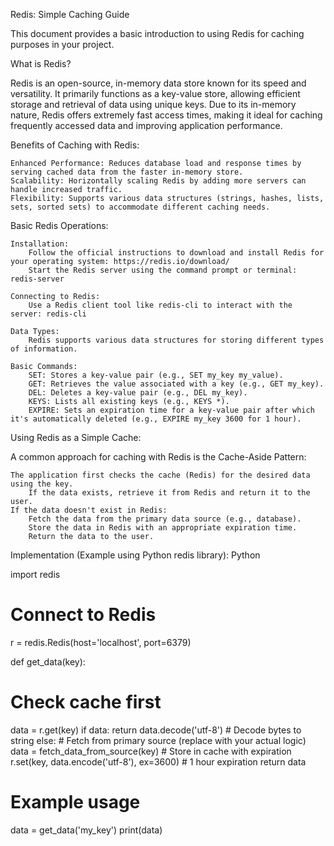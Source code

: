 Redis: Simple Caching Guide

This document provides a basic introduction to using Redis for caching purposes in your project.

What is Redis?

Redis is an open-source, in-memory data store known for its speed and versatility. It primarily functions as a key-value store, allowing efficient storage and retrieval of data using unique keys. Due to its in-memory nature, Redis offers extremely fast access times, making it ideal for caching frequently accessed data and improving application performance.

Benefits of Caching with Redis:

    Enhanced Performance: Reduces database load and response times by serving cached data from the faster in-memory store.
    Scalability: Horizontally scaling Redis by adding more servers can handle increased traffic.
    Flexibility: Supports various data structures (strings, hashes, lists, sets, sorted sets) to accommodate different caching needs.

Basic Redis Operations:

    Installation:
        Follow the official instructions to download and install Redis for your operating system: https://redis.io/download/
        Start the Redis server using the command prompt or terminal: redis-server

    Connecting to Redis:
        Use a Redis client tool like redis-cli to interact with the server: redis-cli

    Data Types:
        Redis supports various data structures for storing different types of information.

    Basic Commands:
        SET: Stores a key-value pair (e.g., SET my_key my_value).
        GET: Retrieves the value associated with a key (e.g., GET my_key).
        DEL: Deletes a key-value pair (e.g., DEL my_key).
        KEYS: Lists all existing keys (e.g., KEYS *).
        EXPIRE: Sets an expiration time for a key-value pair after which it's automatically deleted (e.g., EXPIRE my_key 3600 for 1 hour).

Using Redis as a Simple Cache:

A common approach for caching with Redis is the Cache-Aside Pattern:

    The application first checks the cache (Redis) for the desired data using the key.
        If the data exists, retrieve it from Redis and return it to the user.
    If the data doesn't exist in Redis:
        Fetch the data from the primary data source (e.g., database).
        Store the data in Redis with an appropriate expiration time.
        Return the data to the user.

Implementation (Example using Python redis library):
Python

import redis

# Connect to Redis
r = redis.Redis(host='localhost', port=6379)

def get_data(key):
  # Check cache first
  data = r.get(key)
  if data:
    return data.decode('utf-8')  # Decode bytes to string
  else:
    # Fetch from primary source (replace with your actual logic)
    data = fetch_data_from_source(key)
    # Store in cache with expiration
    r.set(key, data.encode('utf-8'), ex=3600)  # 1 hour expiration
    return data

# Example usage
data = get_data('my_key')
print(data)

